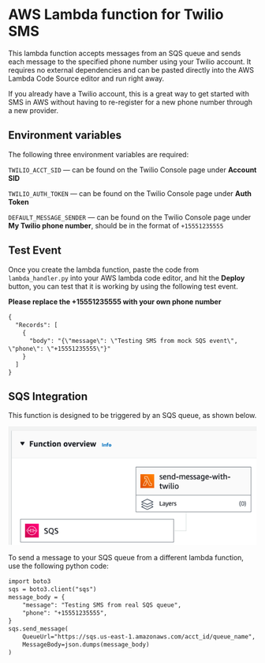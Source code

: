 # AWS Lambda function for Twilio SMS

This lambda function accepts messages from an SQS queue and sends each message to the specified phone number using your Twilio account. It requires no external dependencies and can be pasted directly into the AWS Lambda Code Source editor and run right away. 

If you already have a Twilio account, this is a great way to get started with SMS in AWS without having to re-register for a new phone number through a new provider.

## Environment variables

The following three environment variables are required:

`TWILIO_ACCT_SID` &mdash; can be found on the Twilio Console page under **Account SID**

`TWILIO_AUTH_TOKEN` &mdash; can be found on the Twilio Console page under **Auth Token**

`DEFAULT_MESSAGE_SENDER` &mdash; can be found on the Twilio Console page under **My Twilio phone number**, should be in the format of `+15551235555`

## Test Event

Once you create the lambda function, paste the code from `lambda_handler.py` into your AWS lambda code editor, and hit the **Deploy** button, you can test that it is working by using the following test event.

**Please replace the +15551235555 with your own phone number**

```
{
  "Records": [
    {
      "body": "{\"message\": \"Testing SMS from mock SQS event\", \"phone\": \"+15551235555\"}"
    }
  ]
}
```

## SQS Integration

This function is designed to be triggered by an SQS queue, as shown below. 

![Screenshot of the Function Overview section of the lambda](lambda_trigger.png)

To send a message to your SQS queue from a different lambda function, use the following python code:

```
import boto3
sqs = boto3.client("sqs")
message_body = {
    "message": "Testing SMS from real SQS queue",
    "phone": "+15551235555",
}
sqs.send_message(
    QueueUrl="https://sqs.us-east-1.amazonaws.com/acct_id/queue_name",
    MessageBody=json.dumps(message_body)
)
```